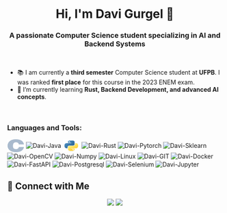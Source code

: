 <h1 align="center">Hi, I'm Davi Gurgel 👋</h1>
<h3 align="center">A passionate Computer Science student specializing in AI and Backend Systems</h3>
<br>

- 📚 I am currently a **third semester** Computer Science student at **UFPB**. I was ranked **first place** for this course in the 2023 ENEM exam.
- 🌱 I’m currently learning **Rust, Backend Development, and advanced AI concepts**.

<div style="display: inline_block"><br>
  <h3 align="left">Languages and Tools:</h3>
  <p align="left">
    <img align="center" alt="Davi-C" height="30" width="40" src="https://raw.githubusercontent.com/devicons/devicon/master/icons/c/c-original.svg">
    <img align="center" alt="Davi-Java" height="30" width="40" src="https://cdn.jsdelivr.net/gh/devicons/devicon@latest/icons/java/java-original.svg">
    <img align="center" alt="Davi-Python" height="30" width="40" src="https://raw.githubusercontent.com/devicons/devicon/master/icons/python/python-original.svg">
    <img align="center" alt="Davi-Rust" height="30" width="40" src="https://cdn.jsdelivr.net/gh/devicons/devicon@latest/icons/rust/rust-original.svg">
    <img align="center" alt="Davi-Pytorch" height="30" width="40" src="https://cdn.jsdelivr.net/gh/devicons/devicon@latest/icons/pytorch/pytorch-original.svg" />
    <img align="center" alt="Davi-Sklearn" height="30" width="40" src="https://cdn.jsdelivr.net/gh/devicons/devicon@latest/icons/scikitlearn/scikitlearn-original.svg" />
    <img align="center" alt="Davi-OpenCV" height="30" width="40" src="https://cdn.jsdelivr.net/gh/devicons/devicon@latest/icons/opencv/opencv-original.svg" />
    <img align="center" alt="Davi-Numpy" height="30" width="40" src="https://cdn.jsdelivr.net/gh/devicons/devicon@latest/icons/numpy/numpy-original.svg" />
    <img align="center" alt="Davi-Linux" height="30" width="40" src="https://cdn.jsdelivr.net/gh/devicons/devicon@latest/icons/linux/linux-original.svg" />
    <img align="center" alt="Davi-GIT" height="30" width="40" src="https://cdn.jsdelivr.net/gh/devicons/devicon@latest/icons/git/git-original.svg">
    <img align="center" alt="Davi-Docker" height="30" width="40" src="https://cdn.jsdelivr.net/gh/devicons/devicon@latest/icons/docker/docker-plain.svg" />
    <img align="center" alt="Davi-FastAPI" height="30" width="40" src="https://cdn.jsdelivr.net/gh/devicons/devicon@latest/icons/fastapi/fastapi-original.svg" />
    <img align="center" alt="Davi-Postgresql" height="30" width="40" src="https://cdn.jsdelivr.net/gh/devicons/devicon@latest/icons/postgresql/postgresql-original.svg" />
    <img align="center" alt="Davi-Selenium" height="30" width="40" src="https://cdn.jsdelivr.net/gh/devicons/devicon@latest/icons/selenium/selenium-original.svg" />
    <img align="center" alt="Davi-Jupyter" height="30" width="40" src="https://cdn.jsdelivr.net/gh/devicons/devicon@latest/icons/jupyter/jupyter-original-wordmark.svg" /> 
  </p>
</div>


## 🤝 Connect with Me

<p align="center">
  <a href="https://www.linkedin.com/in/davigurgel" target="_blank"><img src="https://img.shields.io/badge/-LinkedIn-%230077B5?style=for-the-badge&logo=linkedin&logoColor=white"></a> 
  <a href="mailto:daviogurgel@gmail.com" target="_blank"><img src="https://img.shields.io/badge/-Gmail-%23333?style=for-the-badge&logo=gmail&logoColor=white"></a>
</p>
